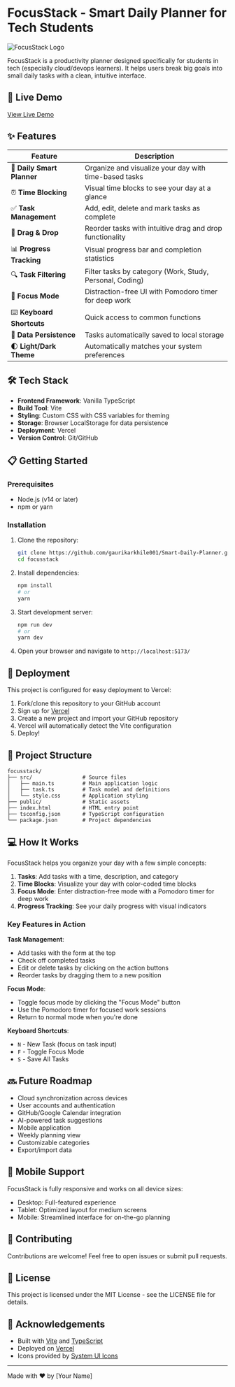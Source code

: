 # FocusStack - Smart Daily Planner for Tech Students

![FocusStack Logo](https://via.placeholder.com/150x150?text=FocusStack)

FocusStack is a productivity planner designed specifically for students in tech (especially cloud/devops learners). It helps users break big goals into small daily tasks with a clean, intuitive interface.

## 🚀 Live Demo

[View Live Demo](https://smart-daily-planner.vercel.app/) 

## ✨ Features

| Feature | Description |
|--------|-------------|
| 📆 **Daily Smart Planner** | Organize and visualize your day with time-based tasks |
| ⏰ **Time Blocking** | Visual time blocks to see your day at a glance |
| ✅ **Task Management** | Add, edit, delete and mark tasks as complete |
| 🔄 **Drag & Drop** | Reorder tasks with intuitive drag and drop functionality |
| 📊 **Progress Tracking** | Visual progress bar and completion statistics |
| 🔍 **Task Filtering** | Filter tasks by category (Work, Study, Personal, Coding) |
| 🧠 **Focus Mode** | Distraction-free UI with Pomodoro timer for deep work |
| ⌨️ **Keyboard Shortcuts** | Quick access to common functions |
| 💾 **Data Persistence** | Tasks automatically saved to local storage |
| 🌓 **Light/Dark Theme** | Automatically matches your system preferences |

## 🛠️ Tech Stack

- **Frontend Framework**: Vanilla TypeScript
- **Build Tool**: Vite
- **Styling**: Custom CSS with CSS variables for theming
- **Storage**: Browser LocalStorage for data persistence
- **Deployment**: Vercel
- **Version Control**: Git/GitHub

## 📋 Getting Started

### Prerequisites

- Node.js (v14 or later)
- npm or yarn

### Installation

1. Clone the repository:
   ```bash
   git clone https://github.com/gaurikarkhile001/Smart-Daily-Planner.git
   cd focusstack
   ```

2. Install dependencies:
   ```bash
   npm install
   # or
   yarn
   ```

3. Start development server:
   ```bash
   npm run dev
   # or
   yarn dev
   ```

4. Open your browser and navigate to `http://localhost:5173/`

## 🚢 Deployment

This project is configured for easy deployment to Vercel:

1. Fork/clone this repository to your GitHub account
2. Sign up for [Vercel](https://smart-daily-planner.vercel.app/)
3. Create a new project and import your GitHub repository
4. Vercel will automatically detect the Vite configuration
5. Deploy!

## 🧩 Project Structure

```
focusstack/
├── src/                # Source files
│   ├── main.ts         # Main application logic
│   ├── task.ts         # Task model and definitions
│   └── style.css       # Application styling
├── public/             # Static assets
├── index.html          # HTML entry point
├── tsconfig.json       # TypeScript configuration
└── package.json        # Project dependencies
```

## 💻 How It Works

FocusStack helps you organize your day with a few simple concepts:

1. **Tasks**: Add tasks with a time, description, and category
2. **Time Blocks**: Visualize your day with color-coded time blocks
3. **Focus Mode**: Enter distraction-free mode with a Pomodoro timer for deep work
4. **Progress Tracking**: See your daily progress with visual indicators

### Key Features in Action

**Task Management**:
- Add tasks with the form at the top
- Check off completed tasks
- Edit or delete tasks by clicking on the action buttons
- Reorder tasks by dragging them to a new position

**Focus Mode**:
- Toggle focus mode by clicking the "Focus Mode" button
- Use the Pomodoro timer for focused work sessions
- Return to normal mode when you're done

**Keyboard Shortcuts**:
- `N` - New Task (focus on task input)
- `F` - Toggle Focus Mode
- `S` - Save All Tasks

## 🔜 Future Roadmap

- Cloud synchronization across devices
- User accounts and authentication
- GitHub/Google Calendar integration
- AI-powered task suggestions
- Mobile application
- Weekly planning view
- Customizable categories
- Export/import data

## 📱 Mobile Support

FocusStack is fully responsive and works on all device sizes:
- Desktop: Full-featured experience
- Tablet: Optimized layout for medium screens
- Mobile: Streamlined interface for on-the-go planning

## 🤝 Contributing

Contributions are welcome! Feel free to open issues or submit pull requests.

## 📝 License

This project is licensed under the MIT License - see the LICENSE file for details.

## 🙏 Acknowledgements

- Built with [Vite](https://vitejs.dev/) and [TypeScript](https://www.typescriptlang.org/)
- Deployed on [Vercel](https://vercel.com)
- Icons provided by [System UI Icons](https://systemuicons.com/)

---

Made with ❤️ by [Your Name]
